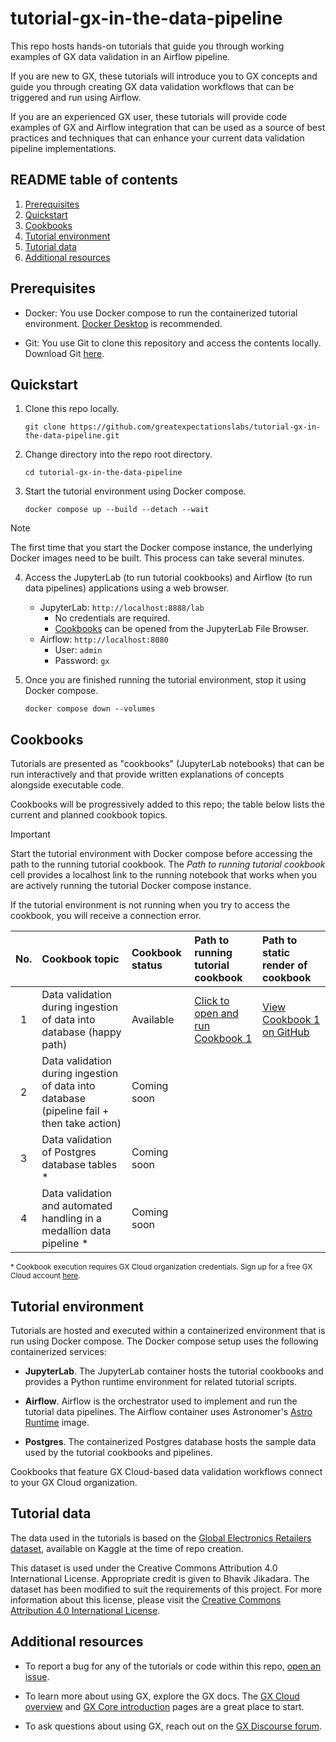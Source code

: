 # tutorial-gx-in-the-data-pipeline
This repo hosts hands-on tutorials that guide you through working examples of GX data validation in an Airflow pipeline.

If you are new to GX, these tutorials will introduce you to GX concepts and guide you through creating GX data validation workflows that can be triggered and run using Airflow.

If you are an experienced GX user, these tutorials will provide code examples of GX and Airflow integration that can be used as a source of best practices and techniques that can enhance your current data validation pipeline implementations.

## README table of contents
1. [Prerequisites](#prerequisites)
1. [Quickstart](#quickstart)
1. [Cookbooks](#cookbooks)
1. [Tutorial environment](#tutorial-environment)
1. [Tutorial data](#tutorial-data)
1. [Additional resources](#additional-resources)

## Prerequisites
* Docker: You use Docker compose to run the containerized tutorial environment. [Docker Desktop](https://www.docker.com/products/docker-desktop/) is recommended.

* Git: You use Git to clone this repository and access the contents locally. Download Git [here](https://git-scm.com/downloads).

## Quickstart
1. Clone this repo locally.
    ```
    git clone https://github.com/greatexpectationslabs/tutorial-gx-in-the-data-pipeline.git
    ```

2. Change directory into the repo root directory.
   ```
   cd tutorial-gx-in-the-data-pipeline
   ```

3. Start the tutorial environment using Docker compose.
   ```
   docker compose up --build --detach --wait
   ```

> [!NOTE]
> The first time that you start the Docker compose instance, the underlying Docker images need to be built. This process can take several minutes.

4. Access the JupyterLab (to run tutorial cookbooks) and Airflow (to run data pipelines) applications using a web browser.
   * JupyterLab: `http://localhost:8888/lab`
     * No credentials are required.
     * [Cookbooks](#cookbooks) can be opened from the JupyterLab File Browser.
   * Airflow: `http://localhost:8080`
     * User: `admin`
     * Password: `gx`

5. Once you are finished running the tutorial environment, stop it using Docker compose.
   ```
   docker compose down --volumes
   ```

## Cookbooks

Tutorials are presented as "cookbooks" (JupyterLab notebooks) that can be run interactively and that provide written explanations of concepts alongside executable code.

Cookbooks will be progressively added to this repo; the table below lists the current and planned cookbook topics.

> [!IMPORTANT]
> Start the tutorial environment with Docker compose before accessing the path to the running tutorial cookbook. The *Path to running tutorial cookbook* cell provides a localhost link to the running notebook that works when you are actively running the tutorial Docker compose instance.
>
> If the tutorial environment is not running when you try to access the cookbook, you will receive a connection error.

| No. | Cookbook topic | Cookbook status | Path to running tutorial cookbook | Path to static render of cookbook |
| :--: | :-- | :-- | :-- | :-- |
| 1 | Data validation during ingestion of data into database (happy path) | Available | [Click to open and run Cookbook 1](http://localhost:8888/lab/tree/Cookbook_1_Validate_data_during_ingestion_happy_path.ipynb) | [View  Cookbook 1 on GitHub](cookbooks/Cookbook_1_Validate_data_during_ingestion_happy_path.ipynb) |
| 2 | Data validation during ingestion of data into database (pipeline fail + then take action) | Coming soon | | |
| 3 | Data validation of Postgres database tables \* | Coming soon | | |
 | 4 | Data validation and automated handling in a medallion data pipeline \* | Coming soon | | |

<sup>\* Cookbook execution requires GX Cloud organization credentials. Sign up for a free GX Cloud account [here](https://hubs.ly/Q02TyCZS0).</sup>

## Tutorial environment
Tutorials are hosted and executed within a containerized environment that is run using Docker compose. The Docker compose setup uses the following containerized services:

* **JupyterLab**. The JupyterLab container hosts the tutorial cookbooks and provides a Python runtime environment for related tutorial scripts.

* **Airflow**. Airflow is the orchestrator used to implement and run the tutorial data pipelines. The Airflow container uses Astronomer's [Astro Runtime](https://www.astronomer.io/docs/astro/runtime-image-architecture#image-types) image.

* **Postgres**. The containerized Postgres database hosts the sample data used by the tutorial cookbooks and pipelines.

Cookbooks that feature GX Cloud-based data validation workflows connect to your GX Cloud organization.

## Tutorial data

The data used in the tutorials is based on the [Global Electronics Retailers
dataset](https://www.kaggle.com/datasets/bhavikjikadara/global-electronics-retailers/data), available on Kaggle at the time of repo creation.

This dataset is used under the Creative Commons Attribution 4.0 International License. Appropriate credit is given to Bhavik Jikadara. The dataset has been modified to suit the requirements of this project. For more information about this license, please visit the [Creative Commons Attribution 4.0 International License](https://creativecommons.org/licenses/by/4.0/).

## Additional resources

* To report a bug for any of the tutorials or code within this repo, [open an issue](https://github.com/greatexpectationslabs/tutorial-gx-in-the-data-pipeline/issues/new).

* To learn more about using GX, explore the GX docs. The [GX Cloud overview](https://docs.greatexpectations.io/docs/cloud/overview/gx_cloud_overview) and [GX Core introduction](https://docs.greatexpectations.io/docs/core/introduction/) pages are a great place to start.

* To ask questions about using GX, reach out on the [GX Discourse forum](https://discourse.greatexpectations.io/).
